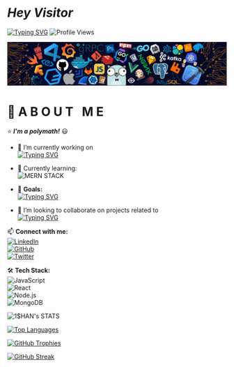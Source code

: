 <h1><em>Hey Visitor</em><img src="https://slackmojis.com/emojis/8809-wave_hello/download" alt="" width=35 /></h1>

[![Typing SVG](https://readme-typing-svg.herokuapp.com?font=Galada&weight=1000&size=50&pause=1000&color=C800C8&multiline=true&width=1080&height=100&lines=WELCOME+TO+MY+PROFILE)](https://git.io/typing-svg)
![Profile Views](https://komarev.com/ghpvc/?username=ISHAN9876&color=green&style=for-the-badge)

![ISHAN KUMRA](https://github.com/divyansh956/divyansh956/blob/main/img/github.png)


<p><h1 align="left"><strong>💫 A B O U T &nbsp; M E</h1></strong></p>                   
  ⭐ <b><i>I'm a polymath!</i></b> 😃


- 🚀 I’m currently working on  
  <a href="https://github.com/Infinite-Creators/Maths-VLab">
  <img src="https://readme-typing-svg.herokuapp.com?font=Caveat&weight=1000&size=18&pause=1000&color=FF0000&multiline=true&width=150&height=25&lines=MATHS+VLAB+🔗" alt="Typing SVG"></a>  

- 🌱 Currently learning:  
  ![MERN STACK](https://readme-typing-svg.herokuapp.com?font=Caveat&weight=1000&size=18&pause=1000&color=DFDF00FF&multiline=true&width=150&height=25&lines=MERN+STACK)  

- 🎯 **Goals:**  
  [![Typing SVG](https://readme-typing-svg.herokuapp.com?font=Caveat&weight=1000&size=18&pause=1000&color=32FF00FF&multiline=true&width=500&height=25&lines=SECURITY+RESEARCHER+)](https://git.io/typing-svg)  

- 🤝 I’m looking to collaborate on projects related to  
  [![Typing SVG](https://readme-typing-svg.herokuapp.com?font=Caveat&weight=1000&size=18&pause=1000&color=00E4FFFF&multiline=true&width=500&height=25&lines=CYBERSECURITY%2C+AI%2FML%2C+WEB3)](https://git.io/typing-svg)  


📫 **Connect with me:**  
[![LinkedIn](https://img.shields.io/badge/-LinkedIn-blue?style=flat&logo=linkedin)](https://linkedin.com/in/ishankumra)  
[![GitHub](https://img.shields.io/badge/-GitHub-gray?style=flat&logo=github)](https://github.com/ISHAN9876)  
[![Twitter](https://img.shields.io/badge/-Twitter-1DA1F2?style=flat&logo=twitter&logoColor=white)](https://twitter.com/@____ishan_____)



🛠️ **Tech Stack:**  
![JavaScript](https://img.shields.io/badge/-JavaScript-F7DF1E?style=flat&logo=javascript)  
![React](https://img.shields.io/badge/-React-61DAFB?style=flat&logo=react)  
![Node.js](https://img.shields.io/badge/-Node.js-339933?style=flat&logo=node.js)  
![MongoDB](https://img.shields.io/badge/-MongoDB-47A248?style=flat&logo=mongodb) 


![1$HAN's STATS](https://github-readme-stats.vercel.app/api?username=ISHAN9876&show_icons=true&theme=dracula&count_private=true&hide_border=true)	
<p align="left">
  <a href="https://github.com/anuraghazra/github-readme-stats">
    <img src="https://github-readme-stats.vercel.app/api/top-langs/?username=ishan9876&layout=compact&theme=synthwave" alt="Top Languages"/>
  </a>
</p>
<p align="left"> 
  <a href="https://github.com/ryo-ma/github-profile-trophy">
    <img src="https://github-profile-trophy.vercel.app/?username=ishan9876" alt="GitHub Trophies"/>
  </a> 
</p>

[![GitHub Streak](https://streak-stats.demolab.com/?user=ISHAN9876&theme=radical)](https://git.io/streak-stats)



